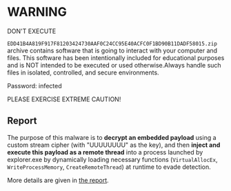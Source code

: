 # WARNING

DON'T EXECUTE 

`EDD41B4A819F917F81203424730AAF0C24CC95E40ACFC0F1BD90B11DADF58015.zip` archive contains software that is going to interact with your computer and files. This software has been intentionally included for educational purposes and is NOT intended to be executed or used otherwise.Always handle such files in isolated, controlled, and secure environments.

Password: infected

PLEASE EXERCISE EXTREME CAUTION!

## Report

The purpose of this malware is to **decrypt an embedded payload** using a custom stream cipher (with "UUUUUUUU" as the key), and then **inject and execute this payload as a remote thread** into a process launched by explorer.exe by dynamically loading necessary functions (`VirtualAllocEx`, `WriteProcessMemory`, `CreateRemoteThread`) at runtime to evade detection.


More details are given in [the report](report.md).